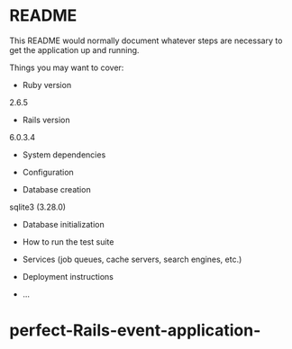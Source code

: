 # README

This README would normally document whatever steps are necessary to get the
application up and running.

Things you may want to cover:

* Ruby version

2.6.5

* Rails version

6.0.3.4

* System dependencies

* Configuration

* Database creation

sqlite3 (3.28.0)

* Database initialization

* How to run the test suite

* Services (job queues, cache servers, search engines, etc.)

* Deployment instructions

* ...
# perfect-Rails-event-application-
